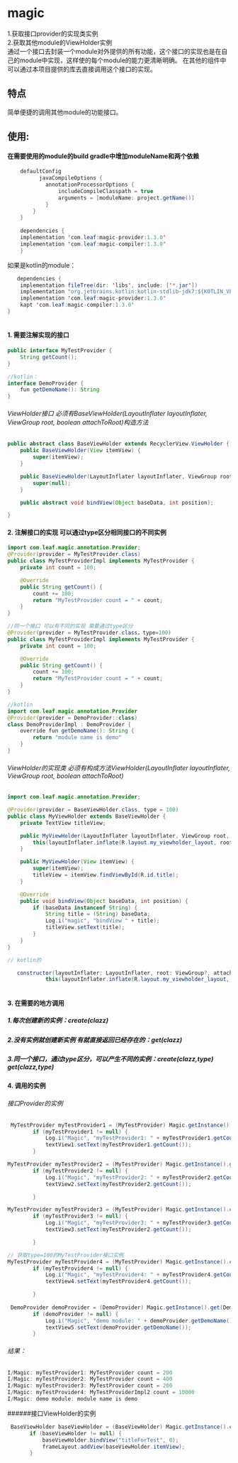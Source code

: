 # magic
1.获取接口provider的实现类实例  
2.获取其他module的ViewHolder实例  
通过一个接口去封装一个module对外提供的所有功能，这个接口的实现也是在自己的module中实现，这样使的每个module的能力更清晰明确。
在其他的组件中可以通过本项目提供的库去直接调用这个接口的实现。


## 特点
简单便捷的调用其他module的功能接口。

## 使用:
#### 在需要使用的module的build gradle中增加moduleName和两个依赖
```java
    defaultConfig 
          javaCompileOptions {
            annotationProcessorOptions {
                includeCompileClasspath = true
                arguments = [moduleName: project.getName()]
            }
        }
    }
    
    dependencies {
    implementation 'com.leaf:magic-provider:1.3.0'
    implementation 'com.leaf:magic-compiler:1.3.0'
    }
```
   如果是kotlin的module：
```java
   dependencies {
    implementation fileTree(dir: 'libs', include: ['*.jar'])
    implementation "org.jetbrains.kotlin:kotlin-stdlib-jdk7:${KOTLIN_VERSION}"
    implementation 'com.leaf:magic-provider:1.3.0'
    kapt 'com.leaf:magic-compiler:1.3.0'
}
    
```
#### 1. 需要注解实现的接口

```java
public interface MyTestProvider {
    String getCount();
}

//kotlin：
interface DemoProvider {
    fun getDemoName(): String
}


```
###### ViewHolder接口 必须有BaseViewHolder(LayoutInflater layoutInflater, ViewGroup root, boolean attachToRoot)构造方法
```java
public abstract class BaseViewHolder extends RecyclerView.ViewHolder {
    public BaseViewHolder(View itemView) {
        super(itemView);
    }

    public BaseViewHolder(LayoutInflater layoutInflater, ViewGroup root, boolean attachToRoot) {
        super(null);
    }

    public abstract void bindView(Object baseData, int position);

}
```
#### 2. 注解接口的实现 可以通过type区分相同接口的不同实例

```java
import com.leaf.magic.annotation.Provider;
@Provider(provider = MyTestProvider.class)
public class MyTestProviderImpl implements MyTestProvider {
    private int count = 100;

    @Override
    public String getCount() {
        count += 100;
        return "MyTestProvider count = " + count;
    }
}

//同一个接口 可以有不同的实现 需要通过type区分
@Provider(provider = MyTestProvider.class，type=100)
public class MyTestProviderImpl implements MyTestProvider {
    private int count = 100;

    @Override
    public String getCount() {
        count += 100;
        return "MyTestProvider count = " + count;
    }
}

//kotlin
import com.leaf.magic.annotation.Provider
@Provider(provider = DemoProvider::class)
class DemoProviderImpl : DemoProvider {
    override fun getDemoName(): String {
        return "module name is demo"
    }
}

```
###### ViewHolder的实现类 必须有构成方法ViewHolder(LayoutInflater layoutInflater, ViewGroup root, boolean attachToRoot)
```java
import com.leaf.magic.annotation.Provider;

@Provider(provider = BaseViewHolder.class, type = 100)
public class MyViewHolder extends BaseViewHolder {
    private TextView titleView;

    public MyViewHolder(LayoutInflater layoutInflater, ViewGroup root, boolean attachToRoot) {
        this(layoutInflater.inflate(R.layout.my_viewholder_layout, root, attachToRoot));
    }

    public MyViewHolder(View itemView) {
        super(itemView);
        titleView = itemView.findViewById(R.id.title);
    }

    @Override
    public void bindView(Object baseData, int position) {
        if (baseData instanceof String) {
            String title = (String) baseData;
            Log.i("magic", "bindView " + title);
            titleView.setText(title);
        }
    }
}

// kotlin的

   constructor(layoutInflater: LayoutInflater, root: ViewGroup?, attachToRoot: Boolean) :
            this(layoutInflater.inflate(R.layout.my_viewholder_layout, root, attachToRoot))
            
```
#### 3. 在需要的地方调用

##### 1.每次创建新的实例：create(clazz)
##### 2.没有实例就创建新实例 有就直接返回已经存在的：get(clazz)
##### 3.同一个接口，通过type区分，可以产生不同的实例：create(clazz,type) get(clazz,type)

#### 4. 调用的实例

###### 接口Provider的实例
```java
 MyTestProvider myTestProvider1 = (MyTestProvider) Magic.getInstance().get(MyTestProvider.class);
        if (myTestProvider1 != null) {
            Log.i("Magic", "myTestProvider1: " + myTestProvider1.getCount());
            textView1.setText(myTestProvider1.getCount());
        }

MyTestProvider myTestProvider2 = (MyTestProvider) Magic.getInstance().get(MyTestProvider.class);
        if (myTestProvider2 != null) {
            Log.i("Magic", "myTestProvider2: " + myTestProvider2.getCount());
            textView2.setText(myTestProvider2.getCount());

        }

MyTestProvider myTestProvider3 = (MyTestProvider) Magic.getInstance().create(MyTestProvider.class);
        if (myTestProvider3 != null) {
            Log.i("Magic", "myTestProvider3: " + myTestProvider3.getCount());
            textView3.setText(myTestProvider2.getCount());

        }

// 获取type=100的MyTestProvider接口实例
MyTestProvider myTestProvider4 = (MyTestProvider) Magic.getInstance().create(MyTestProvider.class, 100);
        if (myTestProvider4 != null) {
            Log.i("Magic", "myTestProvider4: " + myTestProvider4.getCount());
            textView4.setText(myTestProvider4.getCount());

        }
       
 DemoProvider demoProvider = (DemoProvider) Magic.getInstance().get(DemoProvider.class);
        if (demoProvider != null) {
            Log.i("Magic", "demo module: " + demoProvider.getDemoName());
            textView5.setText(demoProvider.getDemoName());
        }

```

###### 结果：
```java
I/Magic: myTestProvider1: MyTestProvider count = 200
I/Magic: myTestProvider2: MyTestProvider count = 400
I/Magic: myTestProvider3: MyTestProvider count = 200
I/Magic: myTestProvider4: MyTestProviderImpl2 count = 10000
I/Magic: demo module: module name is demo

```

######接口ViewHolder的实例

 ```java
  BaseViewHolder baseViewHolder = (BaseViewHolder) Magic.getInstance().createViewHolder(BaseViewHolder.class, 100, getLayoutInflater(), frameLayout, false);
        if (baseViewHolder != null) {
            baseViewHolder.bindView("titleForTest", 0);
            frameLayout.addView(baseViewHolder.itemView);
        }

```








